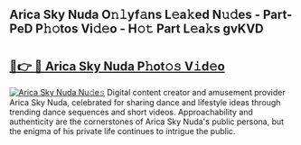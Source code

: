 ## Arica Sky Nuda O𝚗𝚕yf𝚊ns L𝚎a𝚔ed N𝚞𝚍es - Part-PeD P𝚑𝚘tos Vi𝚍𝚎o - H𝚘𝚝 Part L𝚎a𝚔s gvKVD

# <h2><a href="http://kf5v8fj.oniu.top/?m=Arica+Sky+Nuda">🔗👉 🔴 Arica Sky Nuda P𝚑ot𝚘𝚜 V𝚒d𝚎o</a></h2>

[![Arica Sky Nuda Nu𝚍e𝚜](https://i.imgur.com/0qMVB7G.gif)](http://kf5v8fj.oniu.top/?m=Arica+Sky+Nuda)
Digital content creator and amusement provider Arica Sky Nuda, celebrated for sharing dance and lifestyle ideas through trending dance sequences and short videos. Approachability and authenticity are the cornerstones of Arica Sky Nuda's public persona, but the enigma of his private life continues to intrigue the public.  
